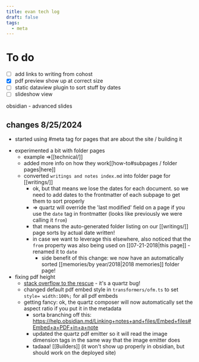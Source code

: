 ```yaml
---
title: evan tech log
draft: false
tags:
  - meta
---
```

# To do

- [ ] add links to writing from cohost
- [x] pdf preview show up at correct size
- [ ] static dataview plugin to sort stuff by dates
- [ ] slideshow view

obsidian - advanced slides

## changes 8/25/2024

* started using #meta tag for pages that are about the site / building it
- experimented a bit with folder pages
	- example =>[[technical/]]
	- added more info on how they work[[how-to#subpages / folder pages|here]]
	- converted `writings and notes index.md` into folder page for [[writings/]]
		- ok, but that means we lose the dates for each document. so we need to add dates to the frontmatter of each subpage to get them to sort properly
		- => quartz will override the 'last modified' field on a page if you use the `date` tag in frontmatter (looks like previously we were calling it `from`)
		- that means the auto-generated folder listing on our [[writings/]] page sorts by actual date written!
		- in case we want to leverage this elsewhere, also noticed that the `from` property was also being used on [[07-21-2018|this page]] - renamed it to `date`
			- side benefit of this change: we now have an automatically sorted [[memories/by year/2018|2018 memories]] folder page!
- fixing pdf height
	- [stack overflow to the rescue](https://stackoverflow.com/questions/72381658/how-to-embed-pdf-within-an-iframe-with-height-exactly-one-page) - it's a quartz bug!
	- changed default pdf embed style in `transformers/ofm.ts` to set `style= width:100%;` for all pdf embeds
	- getting fancy: ok, the quartz composer will now automatically set the aspect ratio if you put it in the metadata
		- sorta branching off this: https://help.obsidian.md/Linking+notes+and+files/Embed+files#Embed+a+PDF+in+a+note
		- updated the quartz pdf emitter so it will read the image dimension tags in the same way that the image emitter does
		- tadaaa! [[Builders]] (it won't show up properly in obsidian, but should work on the deployed site)